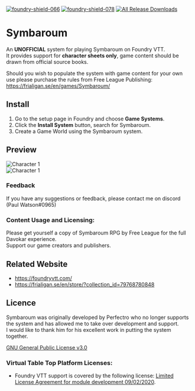 [![foundry-shield-066]][foundry-url] [![foundry-shield-078]][foundry-url] [![All Release Downloads](https://img.shields.io/github/downloads/pwatson100/symbaroum/total.svg)]()

# Symbaroum

An **UNOFFICIAL** system for playing Symbaroum on Foundry VTT.  
It provides support for **character sheets only**, game content should be drawn from official source books.

Should you wish to populate the system with game content for your own use please purchase the rules from Free League Publishing: https://frialigan.se/en/games/Symbaroum/

## Install

1. Go to the setup page in Foundry and choose **Game Systems**.
2. Click the **Install System** button, search for Symbaroum.
3. Create a Game World using the Symbaroum system.

## Preview

![Character 1](https://github.com/pwatson100/symbaroum/blob/master/asset/preview/character-1.jpg?raw=true)  
![Character 1](https://github.com/pwatson100/symbaroum/blob/master/asset/preview/character-2.jpg?raw=true)

### Feedback

If you have any suggestions or feedback, please contact me on discord (Paul Watson#0965)

### Content Usage and Licensing:

Please get yourself a copy of Symbaroum RPG by Free League for the full Davokar experience.  
Support our game creators and publishers.

## Related Website

- https://foundryvtt.com/
- https://frialigan.se/en/store/?collection_id=79768780848

## Licence

Symbaroum was originally developed by Perfectro who no longer supports the system and has allowed me to take over development and support.  
I would like to thank him for his excellent work in putting the system together.

[GNU General Public License v3.0](https://choosealicense.com/licenses/gpl-3.0/)

### Virtual Table Top Platform Licenses:

- Foundry VTT support is covered by the following license: [Limited License Agreement for module development 09/02/2020](https://foundryvtt.com/article/license/).

[foundry-shield-066]: https://img.shields.io/badge/Foundry-v0.6.6-informational
[foundry-shield-078]: https://img.shields.io/badge/Foundry-v0.7.8-informational
[foundry-url]: https://foundryvtt.com/
